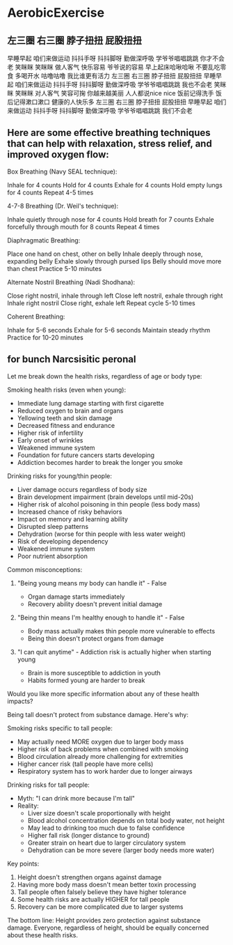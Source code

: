 # AerobicExercise

##  左三圈 右三圈 脖子扭扭 屁股扭扭 
早睡早起 咱们来做运动 
抖抖手呀 抖抖脚呀 勤做深呼吸 
学爷爷唱唱跳跳 你才不会老 
笑眯眯 笑眯眯 做人客气 快乐容易 
爷爷说的容易 早上起床哈啾哈啾 
不要乱吃零食 多喝开水 咕噜咕噜 
我比谁更有活力 
左三圈 右三圈 脖子扭扭 屁股扭扭 
早睡早起 咱们来做运动 
抖抖手呀 抖抖脚呀 勤做深呼吸 
学爷爷唱唱跳跳 我也不会老 
笑眯眯 笑眯眯 对人客气 笑容可掬 
你越来越美丽 人人都说nice nice 
饭前记得洗手 饭后记得漱口漱口 
健康的人快乐多 
左三圈 右三圈 脖子扭扭 屁股扭扭 
早睡早起 咱们来做运动 
抖抖手呀 抖抖脚呀 勤做深呼吸 
学爷爷唱唱跳跳 我们不会老 

## Here are some effective breathing techniques that can help with relaxation, stress relief, and improved oxygen flow:

Box Breathing (Navy SEAL technique):


Inhale for 4 counts
Hold for 4 counts
Exhale for 4 counts
Hold empty lungs for 4 counts
Repeat 4-5 times


4-7-8 Breathing (Dr. Weil's technique):


Inhale quietly through nose for 4 counts
Hold breath for 7 counts
Exhale forcefully through mouth for 8 counts
Repeat 4 times


Diaphragmatic Breathing:


Place one hand on chest, other on belly
Inhale deeply through nose, expanding belly
Exhale slowly through pursed lips
Belly should move more than chest
Practice 5-10 minutes


Alternate Nostril Breathing (Nadi Shodhana):


Close right nostril, inhale through left
Close left nostril, exhale through right
Inhale right nostril
Close right, exhale left
Repeat cycle 5-10 times


Coherent Breathing:


Inhale for 5-6 seconds
Exhale for 5-6 seconds
Maintain steady rhythm
Practice for 10-20 minutes


## for bunch Narcsisitic peronal

Let me break down the health risks, regardless of age or body type:

Smoking health risks (even when young):
- Immediate lung damage starting with first cigarette
- Reduced oxygen to brain and organs
- Yellowing teeth and skin damage
- Decreased fitness and endurance
- Higher risk of infertility
- Early onset of wrinkles
- Weakened immune system
- Foundation for future cancers starts developing
- Addiction becomes harder to break the longer you smoke

Drinking risks for young/thin people:
- Liver damage occurs regardless of body size
- Brain development impairment (brain develops until mid-20s)
- Higher risk of alcohol poisoning in thin people (less body mass)
- Increased chance of risky behaviors
- Impact on memory and learning ability
- Disrupted sleep patterns
- Dehydration (worse for thin people with less water weight)
- Risk of developing dependency
- Weakened immune system
- Poor nutrient absorption

Common misconceptions:
1. "Being young means my body can handle it" - False
   - Organ damage starts immediately
   - Recovery ability doesn't prevent initial damage

2. "Being thin means I'm healthy enough to handle it" - False
   - Body mass actually makes thin people more vulnerable to effects
   - Being thin doesn't protect organs from damage

3. "I can quit anytime" - Addiction risk is actually higher when starting young
   - Brain is more susceptible to addiction in youth
   - Habits formed young are harder to break

Would you like more specific information about any of these health impacts?

Being tall doesn't protect from substance damage. Here's why:

Smoking risks specific to tall people:
- May actually need MORE oxygen due to larger body mass
- Higher risk of back problems when combined with smoking
- Blood circulation already more challenging for extremities
- Higher cancer risk (tall people have more cells)
- Respiratory system has to work harder due to longer airways

Drinking risks for tall people:
- Myth: "I can drink more because I'm tall"
- Reality:
  - Liver size doesn't scale proportionally with height
  - Blood alcohol concentration depends on total body water, not height
  - May lead to drinking too much due to false confidence
  - Higher fall risk (longer distance to ground)
  - Greater strain on heart due to larger circulatory system
  - Dehydration can be more severe (larger body needs more water)

Key points:
1. Height doesn't strengthen organs against damage
2. Having more body mass doesn't mean better toxin processing
3. Tall people often falsely believe they have higher tolerance
4. Some health risks are actually HIGHER for tall people
5. Recovery can be more complicated due to larger systems

The bottom line: Height provides zero protection against substance damage. Everyone, regardless of height, should be equally concerned about these health risks.
